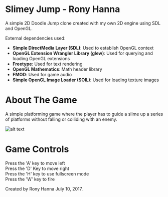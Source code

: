 # Slimey Jump - Rony Hanna 
A simple 2D Doodle Jump clone created with my own 2D engine using SDL and OpenGL. 

External dependencies used:  
- __Simple DirectMedia Layer (SDL)__: Used to establish OpenGL context  
- __OpenGL Extension Wrangler Library (glew)__: Used for querying and loading OpenGL extensions
- __Freetype__: Used for text rendering  
- __OpenGL Mathematics__: Math header library  
- __FMOD__: Used for game audio  
- __Simple OpenGL Image Loader (SOIL)__: Used for loading texture images   

# About The Game
A simple platforming game where the player has to guide a slime up a series of platforms without falling or colliding with an enemy.

![alt text](http://i65.tinypic.com/1zce0rb.png)

# Game Controls
Press the 'A' key to move left  
Press the 'D' Key to move right  
Press the 'H' key to use fullscreen mode  
Press the 'W' key to fire


Created by Rony Hanna July 10, 2017.
